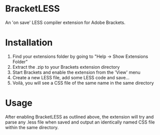 ﻿BracketLESS
===========

An 'on save' LESS compiler extension for Adobe Brackets.

Installation
============

1. Find your extensions folder by going to "Help -> Show Extensions Folder"
2. Extract the .zip to your Brackets extension directory
3. Start Brackets and enable the extension from the 'View' menu
4. Create a new LESS file, add some LESS code and save...
5. Voilà, you will see a CSS file of the same name in the  same directory

Usage
=====

After enabling BracketLESS as outlined above, the extension will try and 
parse any .less file when saved and output an identically named CSS file 
within the same directory.